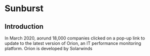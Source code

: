 # Sunburst
## Introduction

In March 2020, aorund 18,000 companies clicked on a pop-up link to update to the latest version of Orion, an IT performance monitoring platform.
Orion is developed by Solarwinds 
